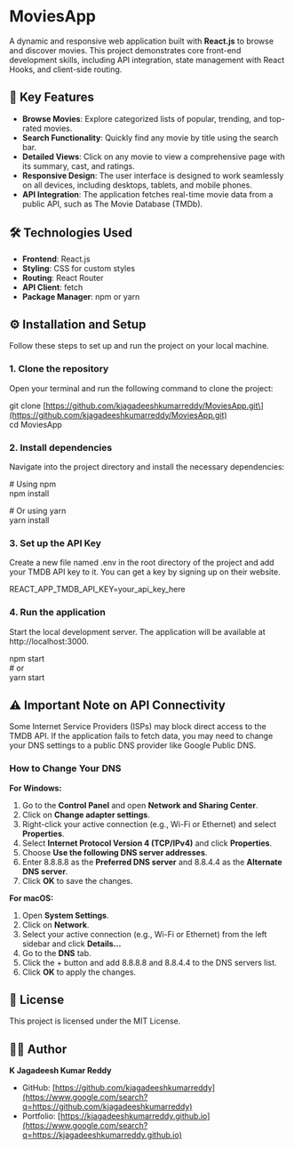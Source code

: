 # **MoviesApp**

A dynamic and responsive web application built with **React.js** to browse and discover movies. This project demonstrates core front-end development skills, including API integration, state management with React Hooks, and client-side routing.

## **🚀 Key Features**

* **Browse Movies**: Explore categorized lists of popular, trending, and top-rated movies.  
* **Search Functionality**: Quickly find any movie by title using the search bar.  
* **Detailed Views**: Click on any movie to view a comprehensive page with its summary, cast, and ratings.  
* **Responsive Design**: The user interface is designed to work seamlessly on all devices, including desktops, tablets, and mobile phones.  
* **API Integration**: The application fetches real-time movie data from a public API, such as The Movie Database (TMDb).

## **🛠️ Technologies Used**

* **Frontend**: React.js  
* **Styling**: CSS for custom styles  
* **Routing**: React Router  
* **API Client**: fetch  
* **Package Manager**: npm or yarn

## **⚙️ Installation and Setup**

Follow these steps to set up and run the project on your local machine.

### **1\. Clone the repository**

Open your terminal and run the following command to clone the project:

git clone \[https://github.com/kjagadeeshkumarreddy/MoviesApp.git\](https://github.com/kjagadeeshkumarreddy/MoviesApp.git)  
cd MoviesApp

### **2\. Install dependencies**

Navigate into the project directory and install the necessary dependencies:

\# Using npm  
npm install

\# Or using yarn  
yarn install

### **3\. Set up the API Key**

Create a new file named .env in the root directory of the project and add your TMDB API key to it. You can get a key by signing up on their website.

REACT\_APP\_TMDB\_API\_KEY=your\_api\_key\_here

### **4\. Run the application**

Start the local development server. The application will be available at http://localhost:3000.

npm start  
\# or  
yarn start

## **⚠️ Important Note on API Connectivity**

Some Internet Service Providers (ISPs) may block direct access to the TMDB API. If the application fails to fetch data, you may need to change your DNS settings to a public DNS provider like Google Public DNS.

### **How to Change Your DNS**

**For Windows:**

1. Go to the **Control Panel** and open **Network and Sharing Center**.  
2. Click on **Change adapter settings**.  
3. Right-click your active connection (e.g., Wi-Fi or Ethernet) and select **Properties**.  
4. Select **Internet Protocol Version 4 (TCP/IPv4)** and click **Properties**.  
5. Choose **Use the following DNS server addresses**.  
6. Enter 8.8.8.8 as the **Preferred DNS server** and 8.8.4.4 as the **Alternate DNS server**.  
7. Click **OK** to save the changes.

**For macOS:**

1. Open **System Settings**.  
2. Click on **Network**.  
3. Select your active connection (e.g., Wi-Fi or Ethernet) from the left sidebar and click **Details...**  
4. Go to the **DNS** tab.  
5. Click the \+ button and add 8.8.8.8 and 8.8.4.4 to the DNS servers list.  
6. Click **OK** to apply the changes.

## **📄 License**

This project is licensed under the MIT License.

## **👨‍💻 Author**

**K Jagadeesh Kumar Reddy**

* GitHub: [https://github.com/kjagadeeshkumarreddy](https://www.google.com/search?q=https://github.com/kjagadeeshkumarreddy)  
* Portfolio: [https://kjagadeeshkumarreddy.github.io](https://www.google.com/search?q=https://kjagadeeshkumarreddy.github.io)
